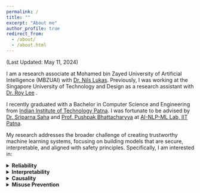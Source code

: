 ```yaml
---
permalink: /
title: ""
excerpt: "About me"
author_profile: true
redirect_from: 
  - /about/
  - /about.html
---
```


<p>(Last Updated: May 11, 2024)</p>

<p> I am a research associate at Mohamed bin Zayed University of Artificial Intelligence (MBZUAI) with <a href="https://nilslukas.github.io/">Dr. Nils Lukas</a>. Previously, I was working at the Singapore University of Technology and Design as a research assistant with <a href="https://info.roylee.sg/">Dr. Roy Lee</a> .</p>

<p> I recently graduated with a Bachelor in Computer Science and Engineering from <a href="https://www.iitp.ac.in/">Indian Institute of Technology Patna</a>. I was fortunate to be advised by <a href="https://www.iitp.ac.in/~sriparna/">Dr. Sriparna Saha</a> and <a href="https://www.cse.iitb.ac.in/~pb/">Prof. Pushpak Bhattacharyya</a> at <a href="https://www.iitp.ac.in/~ai-nlp-ml/">AI-NLP-ML Lab, IIT Patna</a>.  </p>

My research addresses the broader challenge of creating trustworthy machine learning systems, focusing on building models that are secure, interpretable, and aligned with safety principles. Specifically, I am interested in:

<details>
  <summary><b>Reliability</b></summary>
  Developing and analyzing both adversarial attacks and defense mechanisms to ensure that models remain robust and secure under various conditions.
</details>

<details>
  <summary><b>Interpretability</b></summary>
  Enhancing the transparency of machine learning models by understanding how features contribute to their predictions. This enables clearer communication of model behavior, making it easier for humans to understand and trust these systems.
</details>

<details>
  <summary><b>Causality</b></summary>
  Moving beyond interpretability, I explore how to uncover the underlying cause-and-effect relationships between model inputs and outputs. This allows for meaningful interventions, ensuring that models are safety-aligned and behave predictably when inputs are adjusted.
</details>

<details>
  <summary><b>Misuse Prevention</b></summary>
  Investigating methods to prevent malicious misuse of models, with a focus on techniques such as safety alignment and watermarking to safeguard models from unauthorized exploitation.
</details>
